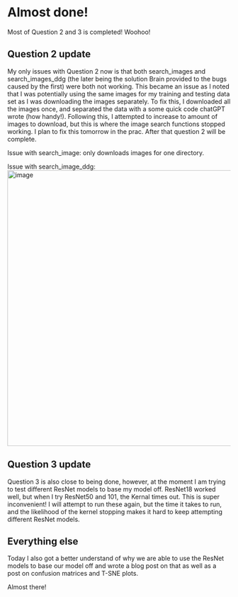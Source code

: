 # Almost done!

Most of Question 2 and 3 is completed! Woohoo!

## Question 2 update

My only issues with Question 2 now is that both search_images and search_images_ddg (the later being the solution Brain provided to the bugs caused by the first) were both not working. This became an issue as I noted that I was potentially using the same images for my training and testing data set as I was downloading the images separately. To fix this, I downloaded all the images once, and separated the data with a some quick code chatGPT wrote (how handy!). Following this, I attempted to increase to amount of images to download, but this is where the image search functions stopped working. I plan to fix this tomorrow in the prac. After that question 2 will be complete. 

Issue with search_image: only downloads images for one directory. 

Issue with search_image_ddg:
<img width="623" alt="image" src="https://github.com/CaitiePhillips/CaitiePhillips.github.io/assets/61171103/42a8e5eb-73b5-4759-beda-cc36164a4962">


## Question 3 update

Question 3 is also close to being done, however, at the moment I am trying to test different ResNet models to base my model off. ResNet18 worked well, but when I try ResNet50 and 101, the Kernal times out. This is super inconvenient! I will attempt to run these again, but the time it takes to run, and the likelihood of the kernel stopping makes it hard to keep attempting different ResNet models. 

## Everything else

Today I also got a better understand of why we are able to use the ResNet models to base our model off and wrote a blog post on that as well as a post on confusion matrices and T-SNE plots. 

Almost there!
